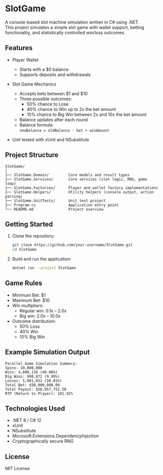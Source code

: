 # SlotGame

A console-based slot machine simulation written in C# using .NET.  
This project simulates a simple slot game with wallet support, betting functionality, and statistically controlled win/loss outcomes.

## Features

- Player Wallet
  - Starts with a $0 balance
  - Supports deposits and withdrawals

- Slot Game Mechanics
  - Accepts bets between $1 and $10
  - Three possible outcomes:
    - 50% chance to Lose
    - 40% chance to Win up to 2x the bet amount
    - 10% chance to Big Win between 2x and 10x the bet amount
  - Balance updates after each round
  - Balance formula:  
    `newBalance = oldBalance - bet + winAmount`

- Unit tested with xUnit and NSubstitute

## Project Structure

```
SlotGame/
│
├── SlotGame.Domain/         Core models and result types
├── SlotGame.Services/       Core services (slot logic, RNG, game loop)
├── SlotGame.Factories/      Player and wallet factory implementations
├── SlotGame.Helpers/        Utility helpers (console output, action parsing)
├── SlotGame.UnitTests/      Unit test project
├── Program.cs               Application entry point
└── README.md                Project overview
```

## Getting Started

1. Clone the repository:

   ```bash
   git clone https://github.com/your-username/SlotGame.git
   cd SlotGame
   ```

2. Build and run the application:

   ```bash
   dotnet run --project SlotGame
   ```

## Game Rules

- Minimum Bet: $1
- Maximum Bet: $10
- Win multipliers:
  - Regular win: 0.1x – 2.0x
  - Big win: 2.0x – 10.0x
- Outcome distribution:
  - 50% Loss
  - 40% Win
  - 10% Big Win

## Example Simulation Output

```
Parallel Game Simulation Summary:
Spins: 10,000,000
Wins: 4,000,116 (40.00%)
Big Wins: 998,872 (9.99%)
Losses: 5,001,012 (50.01%)
Total Bet: $50,000,000.00
Total Payout: $50,957,752.50
RTP (Return to Player): 101.92%
```

## Technologies Used

- .NET 8 / C# 12
- xUnit
- NSubstitute
- Microsoft.Extensions.DependencyInjection
- Cryptographically secure RNG

## License

MIT License
